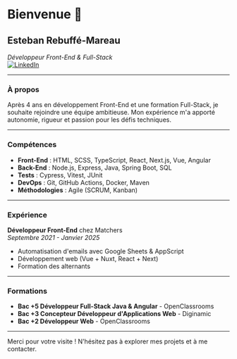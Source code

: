 # Bienvenue 👋

## Esteban Rebuffé-Mareau
*Développeur Front-End & Full-Stack*  
[![LinkedIn](https://img.shields.io/badge/LinkedIn-Esteban%20Rebuffé--Mareau-blue?logo=linkedin&style=for-the-badge)](https://www.linkedin.com/in/esrebuff/)  

---

### À propos
Après 4 ans en développement Front-End et une formation Full-Stack, je souhaite rejoindre une équipe ambitieuse. Mon expérience m'a apporté autonomie, rigueur et passion pour les défis techniques.

---

### Compétences

- **Front-End** : HTML, SCSS, TypeScript, React, Next.js, Vue, Angular  
- **Back-End** : Node.js, Express, Java, Spring Boot, SQL  
- **Tests** : Cypress, Vitest, JUnit  
- **DevOps** : Git, GitHub Actions, Docker, Maven  
- **Méthodologies** : Agile (SCRUM, Kanban)

---

### Expérience
**Développeur Front-End** chez Matchers  
*Septembre 2021 - Janvier 2025*  
- Automatisation d'emails avec Google Sheets & AppScript
- Développement web (Vue + Nuxt, React + Next)
- Formation des alternants

---

### Formations
- **Bac +5 Développeur Full-Stack Java & Angular** - OpenClassrooms  
- **Bac +3 Concepteur Développeur d'Applications Web** - Diginamic  
- **Bac +2 Développeur Web** - OpenClassrooms

---

Merci pour votre visite ! N'hésitez pas à explorer mes projets et à me contacter.
